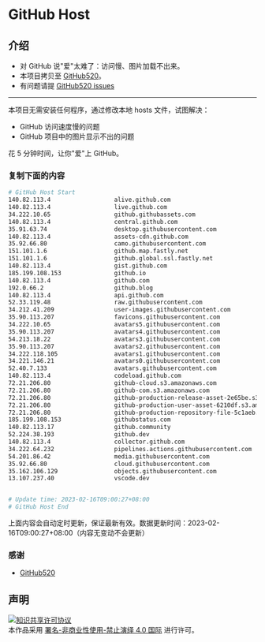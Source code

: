 # GitHub Host
## 介绍
- 对 GitHub 说"爱"太难了：访问慢、图片加载不出来。
- 本项目拷贝至 [GitHub520](https://github.com/521xueweihan/GitHub520)。
- 有问题请提 [GitHub520 issues](https://github.com/521xueweihan/GitHub520/issues/new)

---

本项目无需安装任何程序，通过修改本地 hosts 文件，试图解决：
- GitHub 访问速度慢的问题
- GitHub 项目中的图片显示不出的问题

花 5 分钟时间，让你"爱"上 GitHub。

### 复制下面的内容
```bash
# GitHub Host Start
140.82.113.4                  alive.github.com
140.82.113.4                  live.github.com
34.222.10.65                  github.githubassets.com
140.82.113.4                  central.github.com
35.91.63.74                   desktop.githubusercontent.com
140.82.113.4                  assets-cdn.github.com
35.92.66.80                   camo.githubusercontent.com
151.101.1.6                   github.map.fastly.net
151.101.1.6                   github.global.ssl.fastly.net
140.82.113.4                  gist.github.com
185.199.108.153               github.io
140.82.113.4                  github.com
192.0.66.2                    github.blog
140.82.113.4                  api.github.com
52.33.119.48                  raw.githubusercontent.com
34.212.41.209                 user-images.githubusercontent.com
35.90.113.207                 favicons.githubusercontent.com
34.222.10.65                  avatars5.githubusercontent.com
35.90.113.207                 avatars4.githubusercontent.com
54.213.18.22                  avatars3.githubusercontent.com
35.90.113.207                 avatars2.githubusercontent.com
34.222.118.105                avatars1.githubusercontent.com
34.221.146.21                 avatars0.githubusercontent.com
52.40.7.133                   avatars.githubusercontent.com
140.82.113.4                  codeload.github.com
72.21.206.80                  github-cloud.s3.amazonaws.com
72.21.206.80                  github-com.s3.amazonaws.com
72.21.206.80                  github-production-release-asset-2e65be.s3.amazonaws.com
72.21.206.80                  github-production-user-asset-6210df.s3.amazonaws.com
72.21.206.80                  github-production-repository-file-5c1aeb.s3.amazonaws.com
185.199.108.153               githubstatus.com
140.82.113.17                 github.community
52.224.38.193                 github.dev
140.82.113.4                  collector.github.com
34.222.64.232                 pipelines.actions.githubusercontent.com
54.201.86.42                  media.githubusercontent.com
35.92.66.80                   cloud.githubusercontent.com
35.162.106.129                objects.githubusercontent.com
13.107.237.40                 vscode.dev


# Update time: 2023-02-16T09:00:27+08:00
# GitHub Host End

```
上面内容会自动定时更新，保证最新有效。数据更新时间：2023-02-16T09:00:27+08:00（内容无变动不会更新）

### 感谢

- [GitHub520](https://github.com/521xueweihan/GitHub520)

## 声明
<a rel="license" href="https://creativecommons.org/licenses/by-nc-nd/4.0/deed.zh"><img alt="知识共享许可协议" style="border-width: 0" src="https://licensebuttons.net/l/by-nc-nd/4.0/88x31.png"></a><br>本作品采用 <a rel="license" href="https://creativecommons.org/licenses/by-nc-nd/4.0/deed.zh">署名-非商业性使用-禁止演绎 4.0 国际</a> 进行许可。